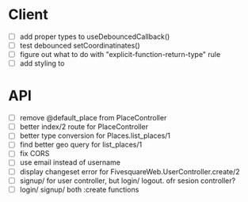 # Client

- [ ] add proper types to useDebouncedCallback()
- [ ] test debounced setCoordinatinates()
- [ ] figure out what to do with "explicit-function-return-type" rule
- [ ] add styling to <GeolocateControl />

# API

- [ ] remove @default_place from PlaceController
- [ ] better index/2 route for PlaceController
- [ ] better type conversion for Places.list_places/1
- [ ] find better geo query for list_places/1
- [ ] fix CORS
- [ ] use email instead of username
- [ ] display changeset error for FivesquareWeb.UserController.create/2
- [ ] signup/ for user controller, but login/ logout. ofr sesion controller?
- [ ] login/ signup/ both :create functions
